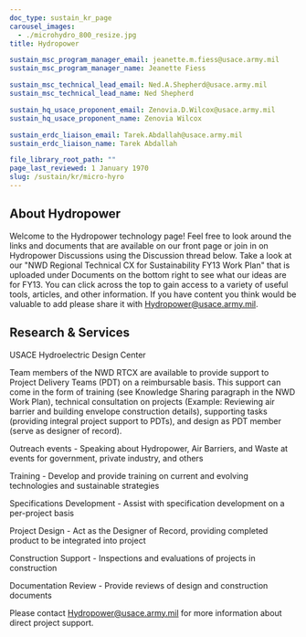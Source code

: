 ```yaml
---
doc_type: sustain_kr_page
carousel_images:
  - ./microhydro_800_resize.jpg
title: Hydropower

sustain_msc_program_manager_email: jeanette.m.fiess@usace.army.mil
sustain_msc_program_manager_name: Jeanette Fiess

sustain_msc_technical_lead_email: Ned.A.Shepherd@usace.army.mil
sustain_msc_technical_lead_name: Ned Shepherd

sustain_hq_usace_proponent_email: Zenovia.D.Wilcox@usace.army.mil
sustain_hq_usace_proponent_name: Zenovia Wilcox

sustain_erdc_liaison_email: Tarek.Abdallah@usace.army.mil
sustain_erdc_liaison_name: Tarek Abdallah

file_library_root_path: ""
page_last_reviewed: 1 January 1970
slug: /sustain/kr/micro-hyro
---
```


## About Hydropower

Welcome to the Hydropower technology page! Feel free to look around the links and documents that are available on our front page or join in on Hydropower Discussions using the Discussion thread below. Take a look at our "NWD Regional Technical CX for Sustainability FY13 Work Plan" that is uploaded under Documents on the bottom right to see what our ideas are for FY13. You can click across the top to gain access to a variety of useful tools, articles, and other information. If you have content you think would be valuable to add please share it with Hydropower@usace.army.mil.

## Research & Services

USACE Hydroelectric Design Center

Team members of the NWD RTCX are available to provide support to Project Delivery Teams (PDT) on a reimbursable basis. This support can come in the form of training (see Knowledge Sharing paragraph in the NWD Work Plan), technical consultation on projects (Example: Reviewing air barrier and building envelope construction details), supporting tasks (providing integral project support to PDTs), and design as PDT member (serve as designer of record).

Outreach events - Speaking about Hydropower, Air Barriers, and Waste at events for government, private industry, and others

Training - Develop and provide training on current and evolving technologies and sustainable strategies

Specifications Development - Assist with specification development on a per-project basis

Project Design - Act as the Designer of Record, providing completed product to be integrated into project

Construction Support - Inspections and evaluations of projects in construction

Documentation Review - Provide reviews of design and construction documents

Please contact Hydropower@usace.army.mil for more information about direct project support.
